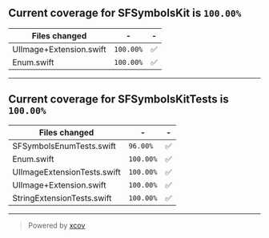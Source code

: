 ## Current coverage for SFSymbolsKit is `100.00%`
Files changed | - | - 
--- | --- | ---
UIImage+Extension.swift | `100.00%` | :white_check_mark:
Enum.swift | `100.00%` | :white_check_mark:

---
## Current coverage for SFSymbolsKitTests is `100.00%`
Files changed | - | - 
--- | --- | ---
SFSymbolsEnumTests.swift | `96.00%` | :white_check_mark:
Enum.swift | `100.00%` | :white_check_mark:
UIImageExtensionTests.swift | `100.00%` | :white_check_mark:
UIImage+Extension.swift | `100.00%` | :white_check_mark:
StringExtensionTests.swift | `100.00%` | :white_check_mark:

---

> Powered by [xcov](https://github.com/nakiostudio/xcov)
